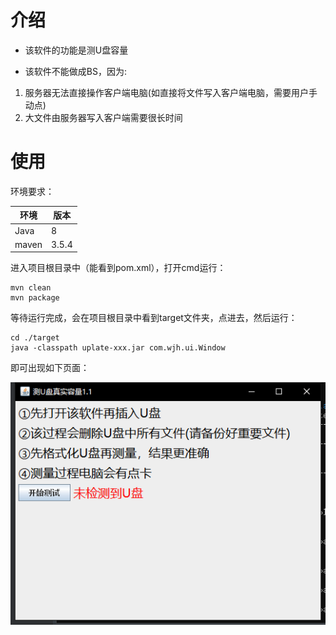 # 介绍
* 该软件的功能是测U盘容量

  

* 该软件不能做成BS，因为:
 1. 服务器无法直接操作客户端电脑(如直接将文件写入客户端电脑，需要用户手动点)
 2. 大文件由服务器写入客户端需要很长时间

# 使用

环境要求：

| 环境  | 版本  |
| ----- | ----- |
| Java  | 8     |
| maven | 3.5.4 |



进入项目根目录中（能看到pom.xml），打开cmd运行：

```shell
mvn clean
mvn package
```

等待运行完成，会在项目根目录中看到target文件夹，点进去，然后运行：

```shell
cd ./target
java -classpath uplate-xxx.jar com.wjh.ui.Window
```

即可出现如下页面：

![image-20210918002138500](README.assets\image-20210918002138500.png)